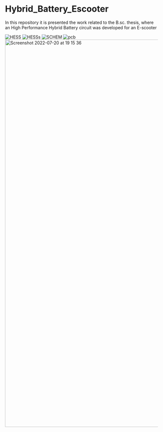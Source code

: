 # Hybrid_Battery_Escooter
In this repository it is presented the work related to the B.sc. thesis, where an High Performance Hybrid Battery circuit was developed for an E-scooter


![HESS](https://user-images.githubusercontent.com/101090050/180007583-e6b3301b-7f2d-4e30-8a64-285f9df85332.PNG)
![HESSs](https://user-images.githubusercontent.com/101090050/180007615-46b23923-c836-48ca-bac8-a2a4d660f0a4.PNG)
![SCHEM](https://user-images.githubusercontent.com/101090050/180007746-7e791b12-079b-4ef7-acde-9ea6ea2b0889.PNG)
![pcb](https://user-images.githubusercontent.com/101090050/180007790-2e9798ed-9b28-4c52-8521-7af3f6a74f22.PNG)
<img width="1274" alt="Screenshot 2022-07-20 at 19 15 36" src="https://user-images.githubusercontent.com/101090050/180031879-9c3945b0-09c3-4dc3-a4d9-581c698a17a9.png">
